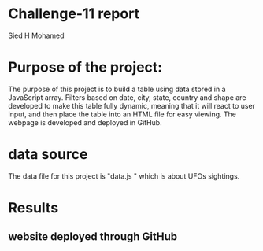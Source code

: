 # Challenge-11 report
Sied H Mohamed

# Purpose of the project:

The purpose of this project is to build a table using data stored in a JavaScript array. Filters based on date, city, state, country and shape are developed to make this table fully dynamic, meaning that it will react to user input, and then place the table into an HTML file for easy viewing. The webpage is developed and deployed in GitHub.

# data source
The data file for this project is "data.js " which is about UFOs sightings.

# Results
## website deployed through GitHub



